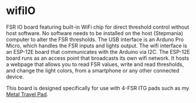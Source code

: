 # wifiIO
FSR IO board featuring built-in WiFi chip for direct threshold control without host software. No software needs to be installed on the host (Stepmania) computer to alter the FSR thresholds. The USB interface is an Arduno Pro Micro, which handles the FSR inputs and lights output. The wifi interface is an ESP-12E board that communicates with the Arduino via I2C. The ESP-12E board runs as an access point that broadcasts its own wifi network. It hosts a webpage that allows you to read FSR values, write and read thresholds, and change the light colors, from a smartphone or any other connected device.

This board is designed specifically for use with 4-FSR ITG pads such as my [Metal Travel Pad](https://github.com/natologic/metalTravelPad).
